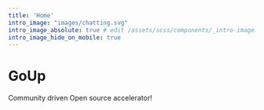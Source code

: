 ```yaml
---
title: 'Home'
intro_image: "images/chatting.svg"
intro_image_absolute: true # edit /assets/scss/components/_intro-image.scss for full control
intro_image_hide_on_mobile: true
---
```


# GoUp 

Community driven Open source accelerator!
